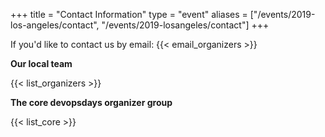 +++
title = "Contact Information"
type = "event"
aliases = ["/events/2019-los-angeles/contact", "/events/2019-losangeles/contact"]
+++

If you'd like to contact us by email: {{< email_organizers >}}

**Our local team**

{{< list_organizers >}}

**The core devopsdays organizer group**

{{< list_core >}}
